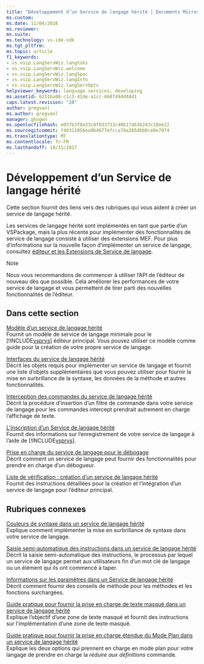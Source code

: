```yaml
---
title: "Développement d’un Service de langage hérité | Documents Microsoft"
ms.custom: 
ms.date: 11/04/2016
ms.reviewer: 
ms.suite: 
ms.technology: vs-ide-sdk
ms.tgt_pltfrm: 
ms.topic: article
f1_keywords:
- vs.vsip.LangServWiz.langtoks
- vs.vsip.LangServWiz.welcome
- vs.vsip.LangServWiz.langSpec
- vs.vsip.LangServWiz.langInfo
- vs.vsip.LangServWiz.langServOpts
helpviewer_keywords: language services, developing
ms.assetid: 6151ba88-c1c3-41de-a1cc-668f494d48d1
caps.latest.revision: "28"
author: gregvanl
ms.author: gregvanl
manager: ghogen
ms.openlocfilehash: e05fb3f0a33c0f033733c40b17d636243c18ee22
ms.sourcegitcommit: f40311056ea0b4677efcca74a285dbb0ce0e7974
ms.translationtype: MT
ms.contentlocale: fr-FR
ms.lasthandoff: 10/31/2017
---
```

# <a name="developing-a-legacy-language-service"></a>Développement d’un Service de langage hérité
Cette section fournit des liens vers des rubriques qui vous aident à créer un service de langage hérité.  
  
 Les services de langage hérité sont implémentés en tant que partie d’un VSPackage, mais la plus récente pour implémenter des fonctionnalités de service de langage consiste à utiliser des extensions MEF. Pour plus d’informations sur la nouvelle façon d’implémenter un service de langage, consultez [éditeur et les Extensions de Service de langage](../../extensibility/editor-and-language-service-extensions.md).  
  
> [!NOTE]
>  Nous vous recommandons de commencer à utiliser l’API de l’éditeur de nouveau dès que possible. Cela améliorer les performances de votre service de langage et vous permettent de tirer parti des nouvelles fonctionnalités de l’éditeur.  
  
## <a name="in-this-section"></a>Dans cette section  
 [Modèle d’un service de langage hérité](../../extensibility/internals/model-of-a-legacy-language-service.md)  
 Fournit un modèle de service de langage minimale pour le [!INCLUDE[vsprvs](../../code-quality/includes/vsprvs_md.md)] éditeur principal. Vous pouvez utiliser ce modèle comme guide pour la création de votre propre service de langage.  
  
 [Interfaces du service de langage hérité](../../extensibility/internals/legacy-language-service-interfaces.md)  
 Décrit les objets requis pour implémenter un service de langage et fournit une liste d’objets supplémentaires que vous pouvez utiliser pour fournir la mise en surbrillance de la syntaxe, les données de la méthode et autres fonctionnalités.  
  
 [Interception des commandes du service de langage hérité](../../extensibility/internals/intercepting-legacy-language-service-commands.md)  
 Décrit la procédure d’insertion d’un filtre de commande dans votre service de langage pour les commandes intercept prendrait autrement en charge l’affichage de texte.  
  
 [L’inscription d’un Service de langage hérité](../../extensibility/internals/registering-a-legacy-language-service2.md)  
 Fournit des informations sur l’enregistrement de votre service de langage à l’aide de [!INCLUDE[vsprvs](../../code-quality/includes/vsprvs_md.md)].  
  
 [Prise en charge du service de langage pour le débogage](../../extensibility/internals/language-service-support-for-debugging.md)  
 Décrit comment un service de langage peut fournir des fonctionnalités pour prendre en charge d’un débogueur.  
  
 [Liste de vérification : création d’un service de langage hérité](../../extensibility/internals/checklist-creating-a-legacy-language-service.md)  
 Fournit des instructions détaillées pour la création et l’intégration d’un service de langage pour l’éditeur principal.  
  
## <a name="related-sections"></a>Rubriques connexes  
 [Couleurs de syntaxe dans un service de langage hérité](../../extensibility/internals/syntax-coloring-in-a-legacy-language-service.md)  
 Explique comment implémenter la mise en surbrillance de syntaxe dans votre service de langage.  
  
 [Saisie semi-automatique des instructions dans un service de langage hérité](../../extensibility/internals/statement-completion-in-a-legacy-language-service.md)  
 Décrit la saisie semi-automatique des instructions, le processus par lequel un service de langage permet aux utilisateurs fin d’un mot clé de langage ou un élément qui ils ont commencé à taper.  
  
 [Informations sur les paramètres dans un Service de langage hérité](../../extensibility/internals/parameter-info-in-a-legacy-language-service1.md)  
 Décrit comment fournir des conseils de méthode pour les méthodes et les fonctions surchargées.  
  
 [Guide pratique pour fournir la prise en charge de texte masqué dans un service de langage hérité](../../extensibility/internals/how-to-provide-hidden-text-support-in-a-legacy-language-service.md)  
 Explique l’objectif d’une zone de texte masqué et fournit des instructions sur l’implémentation d’une zone de texte masqué.  
  
 [Guide pratique pour fournir la prise en charge étendue du Mode Plan dans un service de langage hérité](../../extensibility/internals/how-to-provide-expanded-outlining-support-in-a-legacy-language-service.md)  
 Explique les deux options qui prennent en charge en mode plan pour votre langage de prendre en charge la *réduire aux définitions* commande.